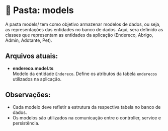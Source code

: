 # 📂 Pasta: models

A pasta models/ tem como objetivo armazenar modelos de dados, ou seja, as representações das entidades no banco de dados. Aqui, sera definido as classes que representam as entidades da aplicação (Endereco, Abrigo, Admin, Adotante, Pet).

## Arquivos atuais:

- **endereco.model.ts**  
  Modelo da entidade `Endereco`. Define os atributos da tabela `enderecos` utilizados na aplicação.

## Observações:
- Cada modelo deve refletir a estrutura da respectiva tabela no banco de dados.
- Os modelos são utilizados na comunicação entre o controller, service e persistência.

